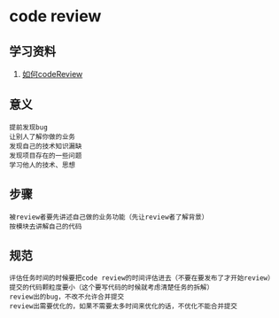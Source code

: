 # code review

## 学习资料

1. [如何codeReview](https://juejin.im/post/5e65985a518825491d322ace)

## 意义
	提前发现bug
	让别人了解你做的业务
	发现自己的技术知识漏缺
	发现项目存在的一些问题
	学习他人的技术、思想

## 步骤
	被review者要先讲述自己做的业务功能（先让review者了解背景）
	按模块去讲解自己的代码

## 规范
	评估任务时间的时候要把code review的时间评估进去（不要在要发布了才开始review）
	提交的代码颗粒度要小（这个要写代码的时候就考虑清楚任务的拆解） 
	review出的bug，不改不允许合并提交
	review出需要优化的，如果不需要太多时间来优化的话，不优化不能合并提交
